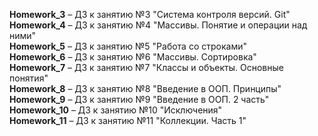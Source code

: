 **Homework_3** &ndash; ДЗ к занятию №3 "Система контроля версий. Git"  
**Homework_4** &ndash; ДЗ к занятию №4 "Массивы. Понятие и операции над ними"  
**Homework_5** &ndash; ДЗ к занятию №5 "Работа со строками"  
**Homework_6** &ndash; ДЗ к занятию №6 "Массивы. Сортировка"  
**Homework_7** &ndash; ДЗ к занятию №7 "Классы и объекты. Основные понятия"  
**Homework_8** &ndash; ДЗ к занятию №8 "Введение в ООП. Принципы"  
**Homework_9** &ndash; ДЗ к занятию №9 "Введение в ООП. 2 часть"  
**Homework_10** &ndash; ДЗ к занятию №10 "Исключения"  
**Homework_11** &ndash; ДЗ к занятию №11 "Коллекции. Часть 1"  